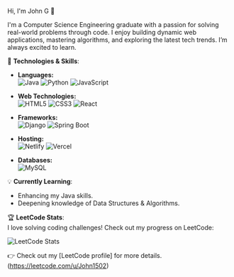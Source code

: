 Hi, I'm John G 👋

I'm a Computer Science Engineering graduate with a passion for solving real-world problems through code. I enjoy building dynamic web applications, mastering algorithms, and exploring the latest tech trends. I’m always excited to learn.

🚀 **Technologies & Skills**:  
- **Languages:**  
  ![Java](https://img.shields.io/badge/Java-%23ED8B00.svg?style=for-the-badge&logo=java&logoColor=white)
  ![Python](https://img.shields.io/badge/Python-%2314354C.svg?style=for-the-badge&logo=python&logoColor=white)
  ![JavaScript](https://img.shields.io/badge/JavaScript-%23323330.svg?style=for-the-badge&logo=javascript&logoColor=%23F7DF1E)

- **Web Technologies:**  
  ![HTML5](https://img.shields.io/badge/HTML5-%23E34F26.svg?style=for-the-badge&logo=html5&logoColor=white)
  ![CSS3](https://img.shields.io/badge/CSS3-%231572B6.svg?style=for-the-badge&logo=css3&logoColor=white)
  ![React](https://img.shields.io/badge/React-%2320232a.svg?style=for-the-badge&logo=react&logoColor=%2361DAFB)

- **Frameworks:**  
  ![Django](https://img.shields.io/badge/Django-%23092E20.svg?style=for-the-badge&logo=django&logoColor=white)
  ![Spring Boot](https://img.shields.io/badge/Spring_Boot-6DB33F.svg?style=for-the-badge&logo=spring-boot&logoColor=white)

- **Hosting:**  
  ![Netlify](https://img.shields.io/badge/Netlify-%23000000.svg?style=for-the-badge&logo=netlify&logoColor=#00C7B7)
  ![Vercel](https://img.shields.io/badge/Vercel-%23000000.svg?style=for-the-badge&logo=vercel&logoColor=white)

- **Databases:**  
  ![MySQL](https://img.shields.io/badge/MySQL-%2300f.svg?style=for-the-badge&logo=mysql&logoColor=white)

💡 **Currently Learning**:
- Enhancing my Java skills.
- Deepening knowledge of Data Structures & Algorithms.

🏆 **LeetCode Stats**:  
I love solving coding challenges! Check out my progress on LeetCode:

![LeetCode Stats](https://leetcard.jacoblin.cool/John1502?theme=dark&font=Baloo)

👉 Check out my [LeetCode profile] for more details.(https://leetcode.com/u/John1502)


